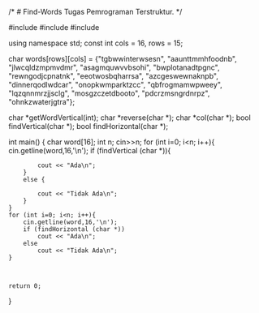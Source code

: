/* # Find-Words
Tugas Pemrograman Terstruktur. */

#include <iostream>
#include <cstring>
#include <cstdlib>   

using namespace std;
const int cols = 16, rows = 15;

 char words[rows][cols] = 	   {"tgbwwinterwsesn",
                                "aaunttmmhfoodnb",
                                "jlwcqldzmpmvdmr",
                                "asagmquwvvbsohi",
                                "bwplotanadtpgnc",
                                "rewngodjcpnatnk",
                                "eeotwosbqharrsa",
                                "azcgeswewnaknpb",
                                "dinnerqodlwdcar",
                                "onopkwmparktzcc",
                                "qbfrogmamwpweey",
                                "lqzqnnmrzjjsclg",
                                "mosgzczetdbooto",
                                "pdcrzmsngrdnrpz",
                                "ohnkzwaterjgtra"};

char *getWordVertical(int);
char *reverse(char *);
char *col(char *);
bool findVertical(char *);
bool findHorizontal(char *);

int main()
{
    char word[16];
    int n;
    cin>>n;
    for (int i=0; i<n; i++){
        cin.getline(word,16,'\n');
        if (findVertical (char *)){
		
            cout << "Ada\n";
        }
        else {
		
            cout << "Tidak Ada\n";
        }
    }
    for (int i=0; i<n; i++){
        cin.getline(word,16,'\n');
        if (findHorizontal (char *))
            cout << "Ada\n";
        else 
            cout << "Tidak Ada\n";
    }

	
    
    return 0;
}
